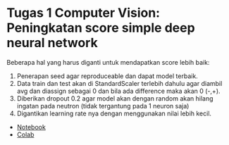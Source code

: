 # Tugas 1 Computer Vision: Peningkatan score simple deep neural network
Beberapa hal yang harus diganti untuk mendapatkan score lebih baik:
1. Penerapan seed agar reproduceable dan dapat model terbaik.
2. Data train dan test akan di StandardScaler terlebih dahulu agar diambil avg dan diassign sebagai 0 dan bila ada difference maka akan 0 (-,+).
3. Diberikan dropout 0.2 agar model akan dengan random akan hilang ingatan pada neutron (tidak tergantung pada 1 neuron saja)
4. Digantikan learning rate nya dengan menggunakan nilai lebih kecil.
- [Notebook](./Deep_Neural_Network.ipynb)
- [Colab](https://colab.research.google.com/drive/1mEQuRZpiES3skA4kSpWrSwi8O4ti9Cjx?usp=sharing)
